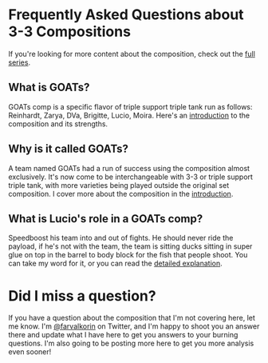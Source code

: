 # Frequently Asked Questions about 3-3 Compositions

If you're looking for more content about the composition, check out the [full series](https://farvalkorin.github.io/analyst/goats).

## What is GOATs?

GOATs comp is a specific flavor of triple support triple tank run as follows: Reinhardt, Zarya, DVa, Brigitte, Lucio, Moira. Here's an [introduction](https://farvalkorin.github.io/analyst/goats/intro) to the composition and its strengths.

## Why is it called GOATs?

A team named GOATs had a run of success using the composition almost exclusively. It's now come to be interchangeable with 3-3 or triple support triple tank, with more varieties being played outside the original set composition. I cover more about the composition in the [introduction](https://farvalkorin.github.io/analyst/goats/intro).

## What is Lucio's role in a GOATs comp?

Speedboost his team into and out of fights. He should never ride the payload, if he's not with the team, the team is sitting ducks sitting in super glue on top in the barrel to body block for the fish that people shoot. You can take my word for it, or you can read the [detailed explanation](https://farvalkorin.github.io/analyst/goats/lucio).

# Did I miss a question?

If you have a question about the composition that I'm not covering here, let me know. I'm [@farvalkorin](https://twitter.com/farvalkorin) on Twitter, and I'm happy to shoot you an answer there and update what I have here to get you answers to your burning questions. I'm also going to be posting more here to get you more analysis even sooner!

